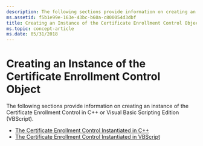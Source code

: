 ```yaml
---
description: The following sections provide information on creating an instance of the Certificate Enrollment Control in C++ or Visual Basic Scripting Edition (VBScript).
ms.assetid: f5b1e99e-163e-43bc-b60a-c800054d3dbf
title: Creating an Instance of the Certificate Enrollment Control Object
ms.topic: concept-article
ms.date: 05/31/2018
---
```


# Creating an Instance of the Certificate Enrollment Control Object

The following sections provide information on creating an instance of the Certificate Enrollment Control in C++ or Visual Basic Scripting Edition (VBScript).

-   [The Certificate Enrollment Control Instantiated in C++](the-certificate-enrollment-control-instantiated-in-c-.md)
-   [The Certificate Enrollment Control Instantiated in VBScript](the-certificate-enrollment-control-instantiated-in-vbscript.md)

 

 



